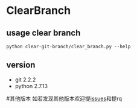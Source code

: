 # ClearBranch

## usage clear branch
```
python clear-git-branch/clear_branch.py --help
```

## version
+ git  2.2.2
+ python 2.7.13

#其他版本
如若发现其他版本欢迎提[issues](https://github.com/clarkyi/python-script/issues)和提rq


